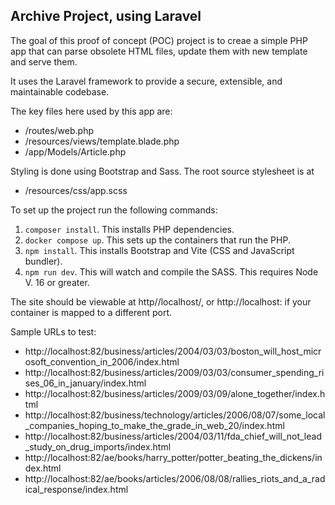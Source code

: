 ## Archive Project, using Laravel

The goal of this proof of concept (POC) project is to creae a simple PHP app that can parse obsolete HTML files, update them with new template and serve them.

It uses the Laravel framework to provide a secure, extensible, and maintainable codebase.

The key files here used by this app are:

- /routes/web.php
- /resources/views/template.blade.php
- /app/Models/Article.php

Styling is done using Bootstrap and Sass. The root source stylesheet is at

- /resources/css/app.scss

To set up the project run the following commands:

1. `composer install`. This installs PHP dependencies.
2. `docker compose up`. This sets up the containers that run the PHP. 
3. `npm install`. This installs Bootstrap and Vite (CSS and JavaScript bundler).
4. `npm run dev`. This will watch and compile the SASS. This requires Node V. 16 or greater.

The site should be viewable at http//localhost/, or http://localhost:<port> if your container is mapped to a different port.

Sample URLs to test:

- http://localhost:82/business/articles/2004/03/03/boston_will_host_microsoft_convention_in_2006/index.html
- http://localhost:82/business/articles/2009/03/03/consumer_spending_rises_06_in_january/index.html 
- http://localhost:82/business/articles/2009/03/09/alone_together/index.html
- http://localhost:82/business/technology/articles/2006/08/07/some_local_companies_hoping_to_make_the_grade_in_web_20/index.html
- http://localhost:82/business/articles/2004/03/11/fda_chief_will_not_lead_study_on_drug_imports/index.html
- http://localhost:82/ae/books/harry_potter/potter_beating_the_dickens/index.html
- http://localhost:82/ae/books/articles/2006/08/08/rallies_riots_and_a_radical_response/index.html
  
